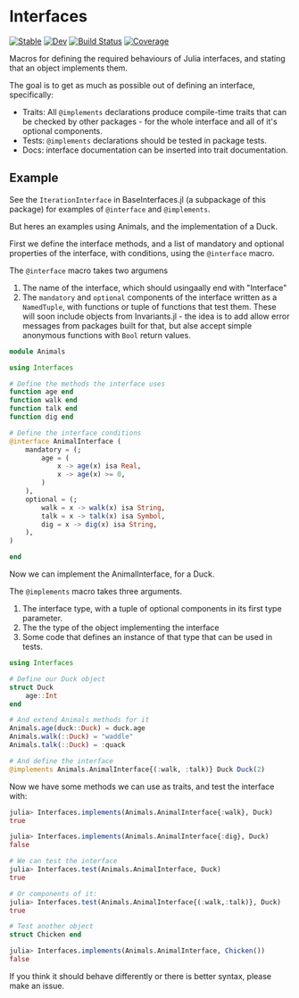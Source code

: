 # Interfaces

[![Stable](https://img.shields.io/badge/docs-stable-blue.svg)](https://rafaqz.github.io/Interfaces.jl/stable/)
[![Dev](https://img.shields.io/badge/docs-dev-blue.svg)](https://rafaqz.github.io/Interfaces.jl/dev/)
[![Build Status](https://github.com/rafaqz/Interfaces.jl/actions/workflows/CI.yml/badge.svg?branch=main)](https://github.com/rafaqz/Interfaces.jl/actions/workflows/CI.yml?query=branch%3Amain)
[![Coverage](https://codecov.io/gh/rafaqz/Interfaces.jl/branch/main/graph/badge.svg)](https://codecov.io/gh/rafaqz/Interfaces.jl)

Macros for defining the required behaviours of Julia interfaces,
and stating that an object implements them.

The goal is to get as much as possible out of defining an interface,
specifically:

- Traits: All `@implements` declarations produce compile-time traits that can be
  checked by other packages - for the whole interface and all of it's optional
  components.
- Tests: `@implements` declarations should be tested in package tests.
- Docs: interface documentation can be inserted into trait documentation.

## Example

See the `IterationInterface` in BaseInterfaces.jl (a subpackage of this package)
for examples of `@interface` and `@implements`.

But heres an examples using Animals, and the implementation of a Duck.

First we define the interface methods, and a list of mandatory and
optional properties of the interface, with conditions, using the `@interface`
macro.

The `@interface` macro takes two argumens
1. The name of the interface, which should usingaally end with "Interface"
2. The `mandatory` and `optional` components of the interface written as a `NamedTuple`,
  with functions or tuple of functions that test them. These will soon include objects
  from Invariants.jl - the idea is to add allow error messages from packages
  built for that, but alse accept simple anonymous functions with `Bool` return values.

```julia
module Animals

using Interfaces

# Define the methods the interface uses
function age end
function walk end
function talk end
function dig end

# Define the interface conditions
@interface AnimalInterface (
    mandatory = (;
        age = (
            x -> age(x) isa Real,
            x -> age(x) >= 0,
        )
    ),
    optional = (;
        walk = x -> walk(x) isa String,
        talk = x -> talk(x) isa Symbol,
        dig = x -> dig(x) isa String,
    ),
)

end
```

Now we can implement the AnimalInterface, for a Duck.

The `@implements` macro takes three arguments.
1. The interface type, with a tuple of optional components in
  its first type parameter. 
2. The the type of the object implementing the interface
3. Some code that defines an instance of that type that can be used in tests. 

```julia
using Interfaces

# Define our Duck object
struct Duck
    age::Int
end

# And extend Animals methods for it
Animals.age(duck::Duck) = duck.age
Animals.walk(::Duck) = "waddle"
Animals.talk(::Duck) = :quack

# And define the interface
@implements Animals.AnimalInterface{(:walk, :talk)} Duck Duck(2)
```

Now we have some methods we can use as traits, and test the interface with:

```julia
julia> Interfaces.implements(Animals.AnimalInterface{:walk}, Duck)
true

julia> Interfaces.implements(Animals.AnimalInterface{:dig}, Duck)
false

# We can test the interface
julia> Interfaces.test(Animals.AnimalInterface, Duck)
true

# Or components of it:
julia> Interfaces.test(Animals.AnimalInterface{(:walk,:talk)}, Duck)
true

# Test another object
struct Chicken end

julia> Interfaces.implements(Animals.AnimalInterface, Chicken()) 
false
```

If you think it should behave differently or there is better syntax,
please make an issue.
